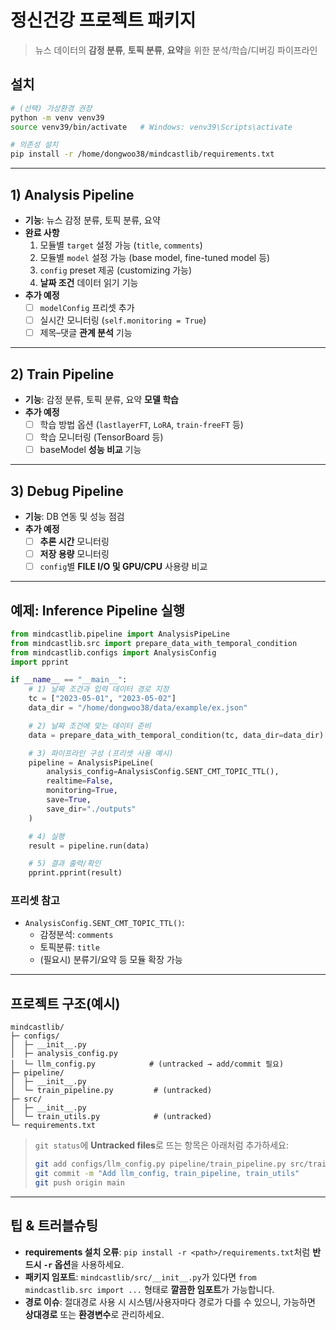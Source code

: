 # 정신건강 프로젝트 패키지

> 뉴스 데이터의 **감정 분류**, **토픽 분류**, **요약**을 위한 분석/학습/디버깅 파이프라인

## 설치

```bash
# (선택) 가상환경 권장
python -m venv venv39
source venv39/bin/activate   # Windows: venv39\Scripts\activate

# 의존성 설치
pip install -r /home/dongwoo38/mindcastlib/requirements.txt
```

---

## 1) Analysis Pipeline

- **기능**: 뉴스 감정 분류, 토픽 분류, 요약
- **완료 사항**
  1. 모듈별 `target` 설정 가능 (`title`, `comments`)
  2. 모듈별 `model` 설정 가능 (base model, fine-tuned model 등)
  3. `config` preset 제공 (customizing 가능)
  4. **날짜 조건** 데이터 읽기 기능
- **추가 예정**
  - [ ] `modelConfig` 프리셋 추가
  - [ ] 실시간 모니터링 (`self.monitoring = True`)
  - [ ] 제목–댓글 **관계 분석** 기능

---

## 2) Train Pipeline

- **기능**: 감정 분류, 토픽 분류, 요약 **모델 학습**
- **추가 예정**
  - [ ] 학습 방법 옵션 (`lastlayerFT`, `LoRA`, `train-freeFT` 등)
  - [ ] 학습 모니터링 (TensorBoard 등)
  - [ ] baseModel **성능 비교** 기능

---

## 3) Debug Pipeline

- **기능**: DB 연동 및 성능 점검
- **추가 예정**
  - [ ] **추론 시간** 모니터링
  - [ ] **저장 용량** 모니터링
  - [ ] `config`별 **FILE I/O 및 GPU/CPU** 사용량 비교

---

## 예제: Inference Pipeline 실행

```python
from mindcastlib.pipeline import AnalysisPipeLine
from mindcastlib.src import prepare_data_with_temporal_condition
from mindcastlib.configs import AnalysisConfig
import pprint

if __name__ == "__main__":
    # 1) 날짜 조건과 입력 데이터 경로 지정
    tc = ["2023-05-01", "2023-05-02"]
    data_dir = "/home/dongwoo38/data/example/ex.json"

    # 2) 날짜 조건에 맞는 데이터 준비
    data = prepare_data_with_temporal_condition(tc, data_dir=data_dir)

    # 3) 파이프라인 구성 (프리셋 사용 예시)
    pipeline = AnalysisPipeLine(
        analysis_config=AnalysisConfig.SENT_CMT_TOPIC_TTL(),
        realtime=False,
        monitoring=True,
        save=True,
        save_dir="./outputs"
    )

    # 4) 실행
    result = pipeline.run(data)

    # 5) 결과 출력/확인
    pprint.pprint(result)
```

### 프리셋 참고
- `AnalysisConfig.SENT_CMT_TOPIC_TTL()`:
  - 감정분석: `comments`
  - 토픽분류: `title`
  - (필요시) 분류기/요약 등 모듈 확장 가능

---

## 프로젝트 구조(예시)

```
mindcastlib/
├─ configs/
│  ├─ __init__.py
│  ├─ analysis_config.py
│  └─ llm_config.py            # (untracked → add/commit 필요)
├─ pipeline/
│  ├─ __init__.py
│  └─ train_pipeline.py         # (untracked)
├─ src/
│  ├─ __init__.py
│  └─ train_utils.py            # (untracked)
└─ requirements.txt
```

> `git status`에 **Untracked files**로 뜨는 항목은 아래처럼 추가하세요:
> ```bash
> git add configs/llm_config.py pipeline/train_pipeline.py src/train_utils.py
> git commit -m "Add llm_config, train_pipeline, train_utils"
> git push origin main
> ```

---

## 팁 & 트러블슈팅

- **requirements 설치 오류**: `pip install -r <path>/requirements.txt`처럼 **반드시 `-r` 옵션**을 사용하세요.
- **패키지 임포트**: `mindcastlib/src/__init__.py`가 있다면 `from mindcastlib.src import ...` 형태로 **깔끔한 임포트**가 가능합니다.
- **경로 이슈**: 절대경로 사용 시 시스템/사용자마다 경로가 다를 수 있으니, 가능하면 **상대경로** 또는 **환경변수**로 관리하세요.
